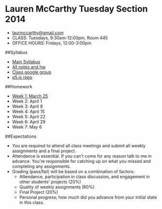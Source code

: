 Lauren McCarthy Tuesday Section 2014
====================================

* [laurmccarthy@gmail.com](mailto:laurmccarthy@gmail.com)
* CLASS: Tuesdays, 9:30am-12:00pm, Room 445
* OFFICE HOURS: Fridays, 12:00-3:00pm


##Syllabus

- [Main Syllabus](https://github.com/lmccart/itp-creative-js/blob/master/README.md) 
- [All notes and hw](https://github.com/lmccart/itp-creative-js/wiki)
- [Class google group](https://groups.google.com/a/nyu.edu/forum/?hl=en#!forum/itp-creative-js-group)
- [p5.js repo](https://github.com/lmccart/p5.js)


##Homework

* [Week 1: March 25](https://github.com/lmccart/itp-creative-js/wiki/Week-1-Homework-Lauren)
* Week 2: April 1
* Week 3: April 8
* Week 4: April 15
* Week 5: April 22
* Week 6: April 29
* Week 7: May 6

##Expectations 

* You are required to attend all class meetings and submit all weekly assignments and a final project.
* Attendance is essential. If you can't come for any reason talk to me in advance. You're responsible for catching up on what you missed and completing any assignments.
* Grading (pass/fail) will be based on a combination of factors:
    * Attendance, participation in class discussion, and engagement in other students' projects (20%)
    * Quality of weekly assignments (60%)
    * Final Project (20%)
    * Personal progress; how much did you advance from your initial state in this class.

